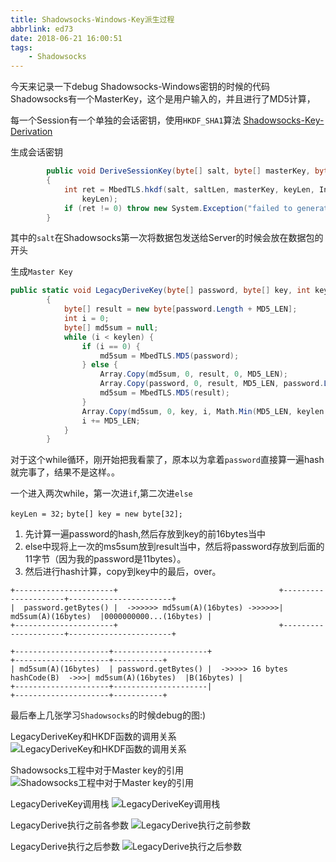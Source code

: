 ```yaml
---
title: Shadowsocks-Windows-Key派生过程
abbrlink: ed73
date: 2018-06-21 16:00:51
tags:
	- Shadowsocks
---
```

今天来记录一下debug Shadowsocks-Windows密钥的时候的代码
Shadowsocks有一个MasterKey，这个是用户输入的，并且进行了MD5计算，

每一个Session有一个单独的会话密钥，使用`HKDF_SHA1`算法
[Shadowsocks-Key-Derivation](https://shadowsocks.org/en/spec/AEAD-Ciphers.html)

生成会话密钥
```csharp
        public void DeriveSessionKey(byte[] salt, byte[] masterKey, byte[] sessionKey)
        {
            int ret = MbedTLS.hkdf(salt, saltLen, masterKey, keyLen, InfoBytes, InfoBytes.Length, sessionKey,
                keyLen);
            if (ret != 0) throw new System.Exception("failed to generate session key");
        }
```
<!--more-->
其中的`salt`在Shadowsocks第一次将数据包发送给Server的时候会放在数据包的开头

生成`Master Key`
```csharp
public static void LegacyDeriveKey(byte[] password, byte[] key, int keylen)
        {
            byte[] result = new byte[password.Length + MD5_LEN];
            int i = 0;
            byte[] md5sum = null;
            while (i < keylen) {
                if (i == 0) {
                    md5sum = MbedTLS.MD5(password);
                } else {
                    Array.Copy(md5sum, 0, result, 0, MD5_LEN);
                    Array.Copy(password, 0, result, MD5_LEN, password.Length);
                    md5sum = MbedTLS.MD5(result);
                }
                Array.Copy(md5sum, 0, key, i, Math.Min(MD5_LEN, keylen - i));
                i += MD5_LEN;
            }
        }
```

对于这个while循环，刚开始把我看蒙了，原本以为拿着`password`直接算一遍hash就完事了，结果不是这样。。

一个进入两次while，第一次进`if`,第二次进`else`

`keyLen = 32;`
`byte[] key = new byte[32];`

1. 先计算一遍password的hash,然后存放到key的前16bytes当中
2. else中现将上一次的ms5sum放到result当中，然后将password存放到后面的11字节（因为我的password是11bytes）。
3. 然后进行hash计算，copy到key中的最后，over。

```
+----------------------+                                    +---------------------+-----------------------+
|  password.getBytes() |  ->>>>>> md5sum(A)(16bytes) ->>>>>>| md5sum(A)(16bytes)  |0000000000...(16bytes) |
+----------------------+                                    +---------------------+-----------------------+

+---------------------+---------------------+                                   +---------------------+-----------+
| md5sum(A)(16bytes)  | password.getBytes() |  ->>>>> 16 bytes hashCode(B)  ->>>| md5sum(A)(16bytes)  |B(16bytes) |
+---------------------+---------------------|                                   +---------------------+-----------+
```

最后奉上几张学习`Shadowsocks`的时候debug的图:)


LegacyDeriveKey和HKDF函数的调用关系
![LegacyDeriveKey和HKDF函数的调用关系](https://chaochaogege.net/images/LegacyDeriveKeyAndHKDF.png)

Shadowsocks工程中对于Master key的引用
![Shadowsocks工程中对于Master key的引用](https://chaochaogege.net/images/Shadowsocks-MasterKeyRef.png)

LegacyDeriveKey调用栈
![LegacyDeriveKey调用栈](https://chaochaogege.net/images/LegacyDeriveKeyCallStack.png)

LegacyDerive执行之前各参数
![LegacyDerive执行之前参数](https://chaochaogege.net/images/BeforeLegacyDeriveKey.png)

LegacyDerive执行之后参数
![LegacyDerive执行之后参数](https://chaochaogege.net/images/AfterLegacyDeriveKey.png)
